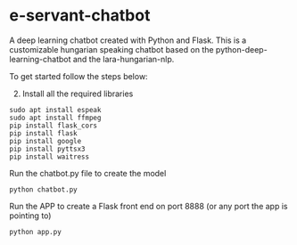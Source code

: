 # e-servant-chatbot
A deep learning chatbot created with Python and Flask.
This is a customizable hungarian speaking chatbot based on the python-deep-learning-chatbot and the lara-hungarian-nlp.

To get started follow the steps below:

2. Install all the required libraries 
```
sudo apt install espeak
sudo apt install ffmpeg
pip install flask_cors
pip install flask
pip install google
pip install pyttsx3
pip install waitress
```

Run the chatbot.py file to create the model
```
python chatbot.py
```

Run the APP to create a Flask front end on port 8888 (or any port the app is pointing to)
```
python app.py
```
